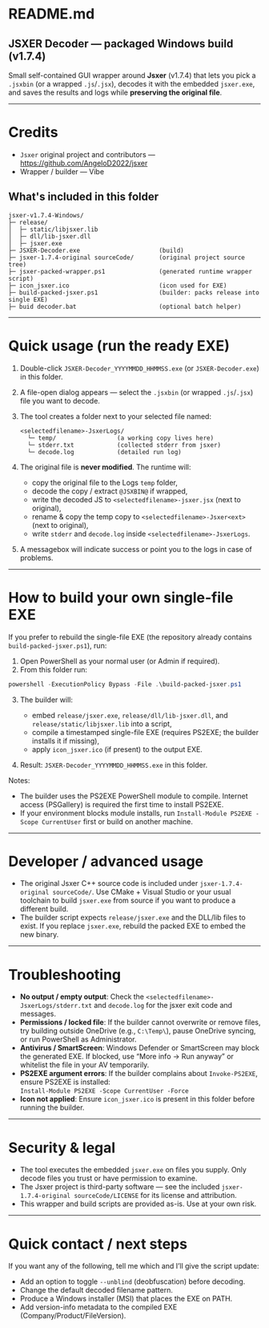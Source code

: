 # README.md

## JSXER Decoder — packaged Windows build (v1.7.4)
Small self-contained GUI wrapper around **Jsxer** (v1.7.4) that lets you pick a `.jsxbin` (or a wrapped `.js`/`.jsx`), decodes it with the embedded `jsxer.exe`, and saves the results and logs while **preserving the original file**.

---

# Credits
- `Jsxer` original project and contributors — https://github.com/AngeloD2022/jsxer  
- Wrapper / builder — Vibe


## What's included in this folder
```
jsxer-v1.7.4-Windows/
├─ release/
│  ├─ static/libjsxer.lib
│  ├─ dll/lib-jsxer.dll
│  ├─ jsxer.exe
├─ JSXER-Decoder.exe                      (build)
├─ jsxer-1.7.4-original sourceCode/       (original project source tree)
├─ jsxer-packed-wrapper.ps1               (generated runtime wrapper script)
├─ icon_jsxer.ico                         (icon used for EXE)
├─ build-packed-jsxer.ps1                 (builder: packs release into single EXE)
├─ buid decoder.bat                       (optional batch helper)
```

---

# Quick usage (run the ready EXE)
1. Double-click `JSXER-Decoder_YYYYMMDD_HHMMSS.exe` (or `JSXER-Decoder.exe`) in this folder.  
2. A file-open dialog appears — select the `.jsxbin` (or wrapped `.js`/`.jsx`) file you want to decode.  
3. The tool creates a folder next to your selected file named:
   ```
   <selectedfilename>-JsxerLogs/
     └─ temp/                 (a working copy lives here)
     └─ stderr.txt            (collected stderr from jsxer)
     └─ decode.log            (detailed run log)
   ```
4. The original file is **never modified**. The runtime will:
   - copy the original file to the Logs `temp` folder,
   - decode the copy / extract `@JSXBIN@` if wrapped,
   - write the decoded JS to `<selectedfilename>-jsxer.jsx` (next to original),
   - rename & copy the temp copy to `<selectedfilename>-Jsxer<ext>` (next to original),
   - write `stderr` and `decode.log` inside `<selectedfilename>-JsxerLogs`.

5. A messagebox will indicate success or point you to the logs in case of problems.

---

# How to build your own single-file EXE
If you prefer to rebuild the single-file EXE (the repository already contains `build-packed-jsxer.ps1`), run:

1. Open PowerShell as your normal user (or Admin if required).  
2. From this folder run:
```powershell
powershell -ExecutionPolicy Bypass -File .\build-packed-jsxer.ps1
```
3. The builder will:
   - embed `release/jsxer.exe`, `release/dll/lib-jsxer.dll`, and `release/static/libjsxer.lib` into a script,
   - compile a timestamped single-file EXE (requires PS2EXE; the builder installs it if missing),
   - apply `icon_jsxer.ico` (if present) to the output EXE.

4. Result: `JSXER-Decoder_YYYYMMDD_HHMMSS.exe` in this folder.

Notes:
- The builder uses the PS2EXE PowerShell module to compile. Internet access (PSGallery) is required the first time to install PS2EXE.
- If your environment blocks module installs, run `Install-Module PS2EXE -Scope CurrentUser` first or build on another machine.

---

# Developer / advanced usage
- The original Jsxer C++ source code is included under `jsxer-1.7.4-original sourceCode/`. Use CMake + Visual Studio or your usual toolchain to build `jsxer.exe` from source if you want to produce a different build.
- The builder script expects `release/jsxer.exe` and the DLL/lib files to exist. If you replace `jsxer.exe`, rebuild the packed EXE to embed the new binary.

---

# Troubleshooting
- **No output / empty output**: Check the `<selectedfilename>-JsxerLogs/stderr.txt` and `decode.log` for the jsxer exit code and messages.
- **Permissions / locked file**: If the builder cannot overwrite or remove files, try building outside OneDrive (e.g., `C:\Temp\`), pause OneDrive syncing, or run PowerShell as Administrator.
- **Antivirus / SmartScreen**: Windows Defender or SmartScreen may block the generated EXE. If blocked, use “More info → Run anyway” or whitelist the file in your AV temporarily.
- **PS2EXE argument errors**: If the builder complains about `Invoke-PS2EXE`, ensure PS2EXE is installed:  
  `Install-Module PS2EXE -Scope CurrentUser -Force`
- **Icon not applied**: Ensure `icon_jsxer.ico` is present in this folder before running the builder.

---

# Security & legal
- The tool executes the embedded `jsxer.exe` on files you supply. Only decode files you trust or have permission to examine.
- The Jsxer project is third-party software — see the included `jsxer-1.7.4-original sourceCode/LICENSE` for its license and attribution.
- This wrapper and build scripts are provided as-is. Use at your own risk.

---

# Quick contact / next steps
If you want any of the following, tell me which and I’ll give the script update:
- Add an option to toggle `--unblind` (deobfuscation) before decoding.  
- Change the default decoded filename pattern.  
- Produce a Windows installer (MSI) that places the EXE on PATH.  
- Add version-info metadata to the compiled EXE (Company/Product/FileVersion).

